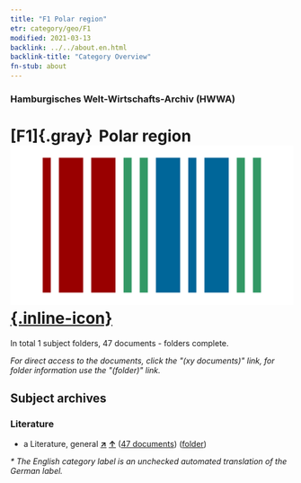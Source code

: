```yaml
---
title: "F1 Polar region"
etr: category/geo/F1
modified: 2021-03-13
backlink: ../../about.en.html
backlink-title: "Category Overview"
fn-stub: about
---
```


### Hamburgisches Welt-Wirtschafts-Archiv (HWWA)
# [F1]{.gray}&#8201; Polar region&#160; [![Wikidata item](/images/Wikidata-logo.svg){.inline-icon}](http://www.wikidata.org/entity/Q60670)





In total 1 subject folders, 47 documents - folders complete.

_For direct access to the documents, click the "(xy documents)" link, for folder information use the "(folder)" link._

## Subject archives



### Literature

- a Literature, general [**&nearr;**](../../../subject/i/142393/about.en.html "Literature, general (all over the world)") [**&uarr;**](../../../subject/about.en.html#a "Subject category system") (<a href="https://pm20.zbw.eu/dfgview/sh/141701,142393" title="about: Polar region : Literature, general" target="_blank">47 documents</a>) ([folder](http://purl.org/pressemappe20/folder/sh/141701,142393))


_* The English category label is an unchecked automated translation of the German label._

